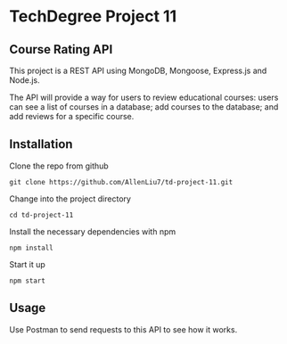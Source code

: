 # TechDegree Project 11

## Course Rating API

This project is a REST API using MongoDB, Mongoose, Express.js and Node.js.

The API will provide a way for users to review educational courses: users can see a list of courses in a database; add courses to the database; and add reviews for a specific course.

## Installation

Clone the repo from github

```
git clone https://github.com/AllenLiu7/td-project-11.git
```

Change into the project directory

```
cd td-project-11
```

Install the necessary dependencies with npm

```
npm install
```

Start it up

```
npm start
```

## Usage

Use Postman to send requests to this API to see how it works.
